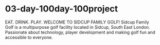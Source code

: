 # 03-day-100day-100project
EAT. DRINK. PLAY. WELCOME TO SIDCUP FAMILY GOLF! Sidcup Family Golf is a multipurpose golf facility located in Sidcup, South East London. Passionate about technology, player development and making golf fun and accessible to everyone.
